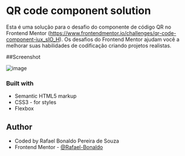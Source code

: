 # QR code component solution

Esta é uma solução para o desafio do componente de código QR no Frontend Mentor (https://www.frontendmentor.io/challenges/qr-code-component-iux_sIO_H). Os desafios do Frontend Mentor ajudam você a melhorar suas habilidades de codificação criando projetos realistas. 

##Screenshot

![image](https://user-images.githubusercontent.com/61695335/207960484-c7e4fa64-7cb2-4346-bef7-0a4475837840.png)

### Built with

- Semantic HTML5 markup
- CSS3 - for styles
- Flexbox

## Author

-  Coded by Rafael Bonaldo Pereira de Souza
- Frontend Mentor - [@Rafael-Bonaldo](https://www.frontendmentor.io/profile/Rafael-Bonaldo)
